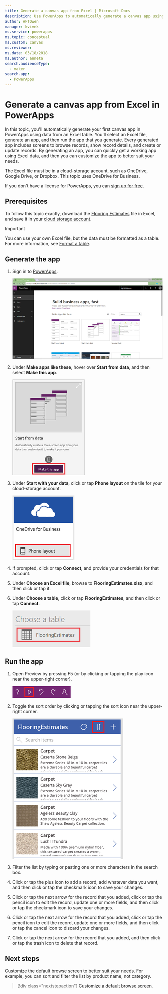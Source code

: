 ```yaml
---
title: Generate a canvas app from Excel | Microsoft Docs
description: Use PowerApps to automatically generate a canvas app using an Excel file stored in a cloud-storage account
author: AFTOwen
manager: kvivek
ms.service: powerapps
ms.topic: conceptual
ms.custom: canvas
ms.reviewer: 
ms.date: 03/18/2018
ms.author: anneta
search.audienceType: 
  - maker
search.app: 
  - PowerApps
---
```

# Generate a canvas app from Excel in PowerApps

In this topic, you'll automatically generate your first canvas app in PowerApps using data from an Excel table. You'll select an Excel file, generate an app, and then run the app that you generate. Every generated app includes screens to browse records, show record details, and create or update records. By generating an app, you can quickly get a working app using Excel data, and then you can customize the app to better suit your needs. 

The Excel file must be in a cloud-storage account, such as OneDrive, Google Drive, or Dropbox. This topic uses OneDrive for Business.

If you don't have a license for PowerApps, you can [sign up for free](../signup-for-powerapps.md).

## Prerequisites ##
To follow this topic exactly, download the [Flooring Estimates](https://az787822.vo.msecnd.net/documentation/get-started-from-data/FlooringEstimates.xlsx) file in Excel, and save it in your [cloud storage account](connections/cloud-storage-blob-connections.md).

> [!IMPORTANT]
> You can use your own Excel file, but the data must be formatted as a table. For more information, see [Format a table](how-to-excel-tips.md). 

## Generate the app
1. Sign in to [PowerApps](https://web.powerapps.com?utm_source=padocs&utm_medium=linkinadoc&utm_campaign=referralsfromdoc).

    ![PowerApps home page](./media/get-started-create-from-data/sign-in.png)

1. Under **Make apps like these**, hover over **Start from data**, and then select **Make this app**.

	![Option to create an app](./media/get-started-create-from-data/make-this-app.png)

1. Under **Start with your data**, click or tap **Phone layout** on the tile for your cloud-storage account.

	![Option to create an app](./media/get-started-create-from-data/odfb-tile.png)

1. If prompted, click or tap **Connect**, and provide your credentials for that account.

1. Under **Choose an Excel file**, browse to **FlooringEstimates.xlsx**, and then click or tap it. 

1. Under **Choose a table**, click or tap **FlooringEstimates**, and then click or tap **Connect**.

	![Option to create an app](./media/get-started-create-from-data/choose-table.png)

## Run the app
1. Open Preview by pressing F5 (or by clicking or tapping the play icon near the upper-right corner).

	![Open Preview](./media/get-started-create-from-data/open-preview.png)

1. Toggle the sort order by clicking or tapping the sort icon near the upper-right corner.

	![Sort icon](./media/get-started-create-from-data/sort-icon.png)

1. Filter the list by typing or pasting one or more characters in the search box.

1. Click or tap the plus icon to add a record, add whatever data you want, and then click or tap the checkmark icon to save your changes.

1. Click or tap the next arrow for the record that you added, click or tap the pencil icon to edit the record, update one or more fields, and then click or tap the checkmark icon to save your changes.

1. Click or tap the next arrow for the record that you added, click or tap the pencil icon to edit the record, update one or more fields, and then click or tap the cancel icon to discard your changes.

1. Click or tap the next arrow for the record that you added, and then click or tap the trash icon to delete that record.

## Next steps
Customize the default browse screen to better suit your needs. For example, you can sort and filter the list by product name, not category.

> [!div class="nextstepaction"]
> [Customize a default browse screen](customize-layout-sharepoint.md).
